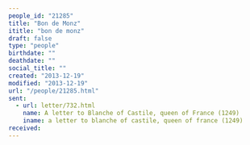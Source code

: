 ```yaml
---
people_id: "21285"
title: "Bon de Monz"
ititle: "bon de monz"
draft: false
type: "people"
birthdate: ""
deathdate: ""
social_title: ""
created: "2013-12-19"
modified: "2013-12-19"
url: "/people/21285.html"
sent:
  - url: letter/732.html
    name: A letter to Blanche of Castile, queen of France (1249)
    iname: a letter to blanche of castile, queen of france (1249)
received:
---
```

